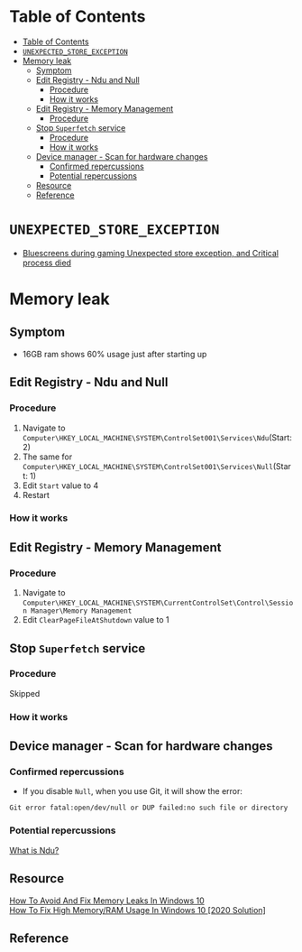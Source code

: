 # Table of Contents
- [Table of Contents](#table-of-contents)
- [```UNEXPECTED_STORE_EXCEPTION```](#unexpected_store_exception)
- [Memory leak](#memory-leak)
  - [Symptom](#symptom)
  - [Edit Registry - Ndu and Null](#edit-registry---ndu-and-null)
    - [Procedure](#procedure)
    - [How it works](#how-it-works)
  - [Edit Registry - Memory Management](#edit-registry---memory-management)
    - [Procedure](#procedure-1)
  - [Stop ```Superfetch``` service](#stop-superfetch-service)
    - [Procedure](#procedure-2)
    - [How it works](#how-it-works-1)
  - [Device manager - Scan for hardware changes](#device-manager---scan-for-hardware-changes)
    - [Confirmed repercussions](#confirmed-repercussions)
    - [Potential repercussions](#potential-repercussions)
  - [Resource](#resource)
  - [Reference](#reference)

# ```UNEXPECTED_STORE_EXCEPTION```
- [Bluescreens during gaming Unexpected store exception, and Critical process died](https://answers.microsoft.com/en-us/windows/forum/all/bluescreens-during-gaming-unexpected-store/6dc84e93-fa5c-4d24-96ce-d279b7fc6fe3)
# Memory leak
## Symptom
- 16GB ram shows 60% usage just after starting up
## Edit Registry - Ndu and Null
### Procedure
1. Navigate to ```Computer\HKEY_LOCAL_MACHINE\SYSTEM\ControlSet001\Services\Ndu```(Start: 2)
2. The same for ```Computer\HKEY_LOCAL_MACHINE\SYSTEM\ControlSet001\Services\Null```(Start: 1)
3. Edit ```Start``` value to 4
4. Restart
### How it works

## Edit Registry - Memory Management
### Procedure
1. Navigate to ```Computer\HKEY_LOCAL_MACHINE\SYSTEM\CurrentControlSet\Control\Session Manager\Memory Management```
2. Edit ```ClearPageFileAtShutdown``` value to 1

## Stop ```Superfetch``` service
### Procedure
Skipped
### How it works

## Device manager - Scan for hardware changes
### Confirmed repercussions
- If you disable ```Null```, when you use Git, it will show the error:
```
Git error fatal:open/dev/null or DUP failed:no such file or directory
```

### Potential repercussions
[What is Ndu?](https://www.file.net/process/ndu.sys.html)
## Resource
[How To Avoid And Fix Memory Leaks In Windows 10](https://blog.pcrisk.com/windows/12971-fix-memory-leaks-in-windows)  
[How To Fix High Memory/RAM Usage In Windows 10 [2020 Solution]](https://www.youtube.com/watch?v=UZMqSEfTNKg)

## Reference
